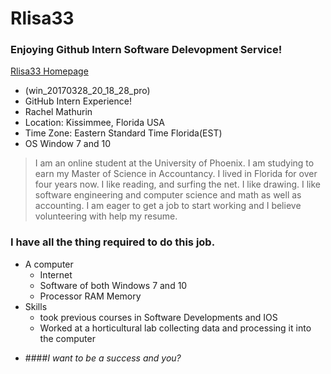 # **Rlisa33**
### Enjoying Github Intern Software Delevopment Service!
[Rlisa33 Homepage](https://github.com/Rlisa33/Rlisa33.github.io)
- (win_20170328_20_18_28_pro)
- GitHub Intern Experience!
- Rachel Mathurin
- Location: Kissimmee, Florida USA
- Time Zone: Eastern Standard Time Florida(EST)
- OS Window 7 and 10
> I am an online student at the University of Phoenix. I am studying to earn my Master of Science in Accountancy. 
 I lived in Florida for over four years now. I like reading, and surfing the net. I like drawing. 
 I like software engineering and computer science and math as well as accounting.
 I am eager to get a job to start working and I believe volunteering with help my resume.
 
 ### I have all the thing required to do this job.
 * A computer
    * Internet
    * Software of both Windows 7 and 10
    * Processor RAM Memory 
 * Skills 
    * took previous courses in Software Developments and IOS
    * Worked at a horticultural lab collecting data and processing it into the computer
- ####_I want to be a success and you?_
